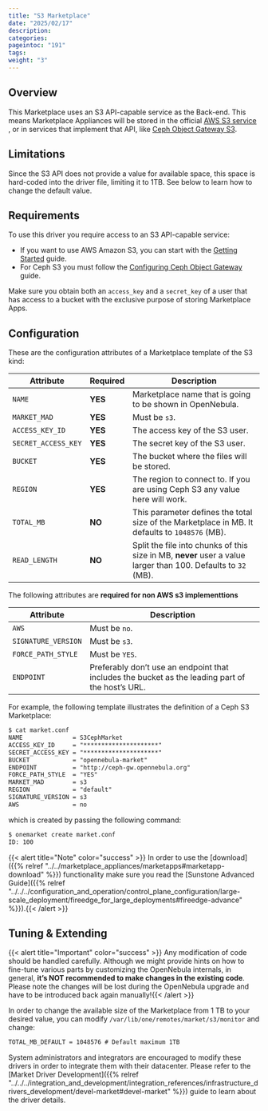 ```yaml
---
title: "S3 Marketplace"
date: "2025/02/17"
description:
categories:
pageintoc: "191"
tags:
weight: "3"
---
```


<a id="market-s3"></a>

<!--# S3 Marketplace -->

## Overview

This Marketplace uses an S3 API-capable service as the Back-end. This means Marketplace Appliances will be stored in the official [AWS S3 service](https://aws.amazon.com/s3/) , or in services that implement that API, like [Ceph Object Gateway S3](https://docs.ceph.com/en/latest/radosgw/s3/).

## Limitations

Since the S3 API does not provide a value for available space, this space is hard-coded into the driver file, limiting it to 1TB. See below to learn how to change the default value.

## Requirements

To use this driver you require access to an S3 API-capable service:

* If you want to use AWS Amazon S3, you can start with the [Getting Started](http://docs.aws.amazon.com/AmazonS3/latest/gsg/GetStartedWithS3.html) guide.
* For Ceph S3 you must follow the [Configuring Ceph Object Gateway](https://docs.ceph.com/en/latest/radosgw/config-ref/) guide.

Make sure you obtain both an `access_key` and a `secret_key` of a user that has access to a bucket with the exclusive purpose of storing Marketplace Apps.

## Configuration

These are the configuration attributes of a Marketplace template of the S3 kind:

| Attribute           | Required   | Description                                                                                                   |
|---------------------|------------|---------------------------------------------------------------------------------------------------------------|
| `NAME`              | **YES**    | Marketplace name that is going to be shown in OpenNebula.                                                     |
| `MARKET_MAD`        | **YES**    | Must be `s3`.                                                                                                 |
| `ACCESS_KEY_ID`     | **YES**    | The access key of the S3 user.                                                                                |
| `SECRET_ACCESS_KEY` | **YES**    | The secret key of the S3 user.                                                                                |
| `BUCKET`            | **YES**    | The bucket where the files will be stored.                                                                    |
| `REGION`            | **YES**    | The region to connect to. If you are using Ceph S3 any value here will work.                                  |
| `TOTAL_MB`          | **NO**     | This parameter defines the total size of the Marketplace in MB. It defaults to `1048576` (MB).                |
| `READ_LENGTH`       | **NO**     | Split the file into chunks of this size in MB, **never** user a value larger than 100. Defaults to `32` (MB). |

The following attributes are **required for non AWS s3 implementtions**

| Attribute           | Description                                                                                      |
|---------------------|--------------------------------------------------------------------------------------------------|
| `AWS`               | Must be `no`.                                                                                    |
| `SIGNATURE_VERSION` | Must be `s3`.                                                                                    |
| `FORCE_PATH_STYLE`  | Must be `YES`.                                                                                   |
| `ENDPOINT`          | Preferably don’t use an endpoint that includes the bucket as the leading part of the host’s URL. |

For example, the following template illustrates the definition of a Ceph S3 Marketplace:

```default
$ cat market.conf
NAME              = S3CephMarket
ACCESS_KEY_ID     = "*********************"
SECRET_ACCESS_KEY = "*********************"
BUCKET            = "opennebula-market"
ENDPOINT          = "http://ceph-gw.opennebula.org"
FORCE_PATH_STYLE  = "YES"
MARKET_MAD        = s3
REGION            = "default"
SIGNATURE_VERSION = s3
AWS               = no
```

which is created by passing the following command:

```default
$ onemarket create market.conf
ID: 100
```

{{< alert title="Note" color="success" >}}
In order to use the [download]({{% relref "../../marketplace_appliances/marketapps#marketapp-download" %}}) functionality make sure you read the [Sunstone Advanced Guide]({{% relref "../../../configuration_and_operation/control_plane_configuration/large-scale_deployment/fireedge_for_large_deployments#fireedge-advance" %}}).{{< /alert >}} 

## Tuning & Extending

{{< alert title="Important" color="success" >}}
Any modification of code should be handled carefully. Although we might provide hints on how to fine-tune various parts by customizing the OpenNebula internals, in general, **it’s NOT recommended to make changes in the existing code**. Please note the changes will be lost during the OpenNebula upgrade and have to be introduced back again manually!{{< /alert >}} 

In order to change the available size of the Marketplace from 1 TB to your desired value, you can modify `/var/lib/one/remotes/market/s3/monitor` and change:

```default
TOTAL_MB_DEFAULT = 1048576 # Default maximum 1TB
```

System administrators and integrators are encouraged to modify these drivers in order to integrate them with their datacenter. Please refer to the [Market Driver Development]({{% relref "../../../integration_and_development/integration_references/infrastructure_drivers_development/devel-market#devel-market" %}}) guide to learn about the driver details.
